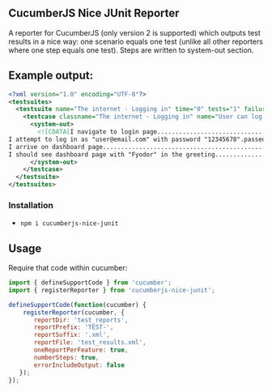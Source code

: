 ## CucumberJS Nice JUnit Reporter

A reporter for CucumberJS (only version 2 is supported) which outputs test results in a nice way: one scenario equals one test (unlike all other reporters where one step equals one test). Steps are written to system-out section.

## Example output:

```xml
<?xml version="1.0" encoding="UTF-8"?>
<testsuites>
  <testsuite name="The internet - Logging in" time="0" tests="1" failures="0" errors="0" skipped="0">
    <testcase classname="The internet - Logging in" name="User can log in with valid details" time="0">
      <system-out>
        <![CDATA[I navigate to login page....................................................passed
I attempt to log in as "user@email.com" with password "12345678".passed
I arrive on dashboard page..................................................passed
I should see dashboard page with "Fyodor" in the greeting...................passed]]>
      </system-out>
    </testcase>
  </testsuite>
</testsuites>
```


### Installation

- `npm i cucumberjs-nice-junit`

## Usage

Require that code within cucumber:

```javascript
import { defineSupportCode } from 'cucumber';
import { registerReporter } from 'cucumberjs-nice-junit';

defineSupportCode(function(cucumber) {
    registerReporter(cucumber, {
       reportDir: 'test_reports',
       reportPrefix: 'TEST-',
       reportSuffix: '.xml',
       reportFile: 'test_results.xml',
       oneReportPerFeature: true,
       numberSteps: true,
       errorIncludeOutput: false
   });
});
```